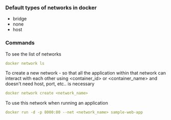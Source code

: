 ### Default types of networks in docker
- bridge
- none
- host

### Commands

To see the list of networks
```yaml
docker network ls 
```

To create a new network - so that all the application within that network can interact with each other using <container_id> or <container_name> and doesn't need host, port, etc.. is necessary
```yaml
docker network create <network_name> 
```

To use this network when running an application
```yaml
docker run -d -p 8000:80 --net <network_name> sample-web-app 
```



